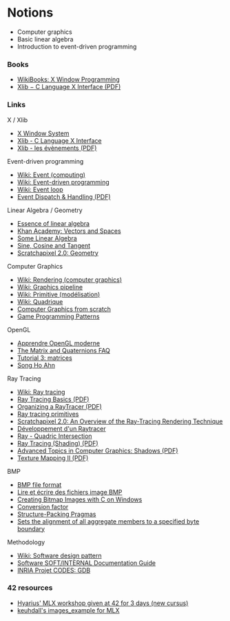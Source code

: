 # Notions

- Computer graphics
- Basic linear algebra
- Introduction to event-driven programming

### Books

- [WikiBooks: X Window Programming](https://en.wikibooks.org/wiki/X_Window_Programming/Print_version)
- [Xlib − C Language X Interface (PDF)](https://www.x.org/docs/X11/xlib.pdf)

### Links

X / Xlib  

- [X Window System](https://en.wikipedia.org/wiki/X_Window_System)
- [Xlib - C Language X Interface](https://www.x.org/releases/X11R7.7/doc/libX11/libX11/libX11.html)
- [Xlib - les évènements (PDF)](http://www-igm.univ-mlv.fr/~berstel/Cours/Xlib/13-Evenements.pdf)

Event-driven programming  

- [Wiki: Event (computing)](https://en.wikipedia.org/wiki/Event_(computing))
- [Wiki: Event-driven programming](https://en.wikipedia.org/wiki/Event-driven_programming)
- [Wiki: Event loop](https://en.wikipedia.org/wiki/Event_loop)
- [Event Dispatch & Handling (PDF)](https://www.student.cs.uwaterloo.ca/~cs349/w16/slides/2.2-event-dispatch.pdf)

Linear Algebra / Geometry  

- [Essence of linear algebra](https://www.youtube.com/playlist?list=PLZHQObOWTQDPD3MizzM2xVFitgF8hE_ab)
- [Khan Academy: Vectors and Spaces](https://fr.khanacademy.org/math/linear-algebra/vectors-and-spaces)
- [Some Linear Algebra](http://math.hws.edu/graphicsbook/c3/s5.html)
- [Sine, Cosine and Tangent](https://www.mathsisfun.com/sine-cosine-tangent.html)
- [Scratchapixel 2.0: Geometry](https://www.scratchapixel.com/lessons/mathematics-physics-for-computer-graphics/geometry/points-vectors-and-normals)

Computer Graphics  

- [Wiki: Rendering (computer graphics)](https://en.wikipedia.org/wiki/Rendering_(computer_graphics))
- [Wiki: Graphics pipeline](https://en.wikipedia.org/wiki/Graphics_pipeline)
- [Wiki: Primitive (modélisation)](https://fr.wikipedia.org/wiki/Primitive_(mod%C3%A9lisation))
- [Wiki: Quadrique](https://fr.wikipedia.org/wiki/Quadrique)
- [Computer Graphics from scratch](https://www.gabrielgambetta.com/computer-graphics-from-scratch/introduction.html)
- [Game Programming Patterns](http://gameprogrammingpatterns.com/contents.html)

OpenGL  

- [Apprendre OpenGL moderne](https://opengl.developpez.com/tutoriels/apprendre-opengl/)
- [The Matrix and Quaternions FAQ](http://www.opengl-tutorial.org/assets/faq_quaternions/index.html)
- [Tutorial 3: matrices](http://www.opengl-tutorial.org/beginners-tutorials/tutorial-3-matrices/)
- [Song Ho Ahn](http://www.songho.ca/opengl/index.html)

Ray Tracing  

- [Wiki: Ray tracing](https://en.wikipedia.org/wiki/Ray_tracing_(graphics))
- [Ray Tracing Basics (PDF)](http://web.cse.ohio-state.edu/~shen.94/681/Site/Slides_files/basic_algo.pdf)
- [Organizing a RayTracer (PDF)](https://web.cs.wpi.edu/~emmanuel/courses/cs543/f13/slides/lecture13_p1.pdf)
- [Ray tracing primitives](https://www.cl.cam.ac.uk/teaching/1999/AGraphHCI/SMAG/node2.html)
- [Scratchapixel 2.0: An Overview of the Ray-Tracing Rendering Technique](https://www.scratchapixel.com/lessons/3d-basic-rendering/ray-tracing-overview)
- [Développement d'un Raytracer](http://www.alrj.org/docs/3D/raytracer/raytracertutintro.htm)
- [Ray - Quadric Intersection](http://skuld.bmsc.washington.edu/people/merritt/graphics/quadrics.html)
- [Ray Tracing (Shading) (PDF)](http://www.cs.cornell.edu/courses/cs4620/2012fa/lectures/35raytracing.pdf)
- [Advanced Topics in Computer Graphics: Shadows (PDF)](https://web.cs.wpi.edu/~emmanuel/courses/cs563/S10/talks/wk6_p2_sam_shadows.pdf)
- [Texture Mapping II (PDF)](https://pdfs.semanticscholar.org/05e3/e2b7e3e3d99d1b3a60b7c8c4327beffd8810.pdf)

BMP  

- [BMP file format](https://www.wikiwand.com/en/BMP_file_format)
- [Lire et écrire des fichiers image BMP](http://fvirtman.free.fr/recueil/01_09_02_testbmp.c.php)
- [Creating Bitmap Images with C on Windows](http://ricardolovelace.com/creating-bitmap-images-with-c-on-windows.html)
- [Conversion factor](https://stackoverflow.com/questions/33167602/i-found-a-video-on-youtube-https-www-youtube-com-watchv-kjhkwczyahq-and-ther)
- [Structure-Packing Pragmas](https://gcc.gnu.org/onlinedocs/gcc-4.4.4/gcc/Structure_002dPacking-Pragmas.html)
- [Sets the alignment of all aggregate members to a specified byte boundary](https://www.ibm.com/support/knowledgecenter/en/SSLTBW_2.1.0/com.ibm.zos.v2r1.cbclx01/pragma_pack.htm)

Methodology

- [Wiki: Software design pattern](https://en.wikipedia.org/wiki/Software_design_pattern)
- [Software SOFT/INTERNAL Documentation Guide](https://www.includehelp.com/articles/software-soft-internal-documentation-guide.aspx)
- [INRIA Projet CODES: GDB](https://www.rocq.inria.fr/secret/Anne.Canteaut/COURS_C/gdb.html)

### 42 resources

- [Hyarius' MLX workshop given at 42 for 3 days (new cursus)](https://github.com/Hyarius/PIMP-Your-Code)
- [keuhdall's images_example for MLX](https://github.com/keuhdall/images_example)

